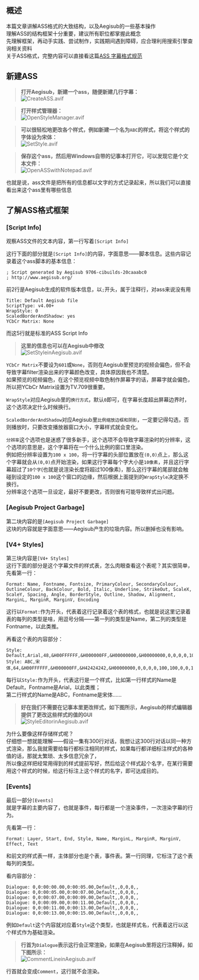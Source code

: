 ## 概述
本篇文章讲解ASS格式的大致结构，以及Aegisub的一些基本操作  
理解ASS的结构框架十分重要，建议所有职位都掌握此概念  
先理解框架，再动手实践、尝试制作，实践期间遇到障碍，应合理利用搜索引擎查询相关资料  
关于ASS格式，完整内容可以直接看这篇[ASS 字幕格式规范](https://github.com/weizhenye/ASS/wiki/ASS-%E5%AD%97%E5%B9%95%E6%A0%BC%E5%BC%8F%E8%A7%84%E8%8C%83)



## 新建ASS
> **打开Aegisub，新建一个ass，随便新建几行字幕：**  
> ![CreateASS.avif](./Media/CreateASS.avif)

> **打开样式管理器：**  
> ![OpenStyleManager.avif](./Media/OpenStyleManager.avif)

> **可以很轻松地更改各个样式，例如新建一个名为`ABC`的样式，将这个样式的字体设为宋体：**  
> ![SetStyle.avif](./Media/SetStyle.avif)

> **保存这个ass，然后用Windows自带的记事本打开它，可以发现它是个文本文件：**  
> ![OpenASSwithNotepad.avif](./Media/OpenASSwithNotepad.avif)

也就是说，ass文件是把所有的信息都以文字的方式记录起来，所以我们可以直接看出来这个ass里有哪些信息



## 了解ASS格式框架

### \[Script Info\]
观察ASS文件的文本内容，第一行写着`[Script Info]`  

这行下面的部分就是`[Script Info]`的内容，字面意思——脚本信息。这些内容记录着这个ass脚本的基本信息：
```
; Script generated by Aegisub 9706-cibuilds-20caaabc0
; http://www.aegisub.org/
```

前2行是Aegisub生成的软件版本信息，以`;`开头，属于注释行，对ass来说没有用
```
Title: Default Aegisub file
ScriptType: v4.00+
WrapStyle: 0
ScaledBorderAndShadow: yes
YCbCr Matrix: None
```
而这5行就是标准的ASS Script Info  
> **这里的信息也可以在Aegisub中修改**  
> ![SetStyleinAegisub.avif](./Media/SetStyleinAegisub.avif)

`YCbCr Matrix`不要设为`601`或`None`，否则在Aegisub里预览的视频会偏色，但不会导致字幕filter渲染出来的字幕颜色改变，具体原因我也不清楚。  
如果预览的视频偏色，在这个预览视频中取色制作屏幕字的话，屏幕字就会偏色，所以把YCbCr Matrix设置为TV.709很重要。  

`WrapStyle`对应Aegisub里的`换行方式`，默认`0`即可，在字幕长度超出屏幕边界时，这个选项决定什么时候换行。  

`ScaledBorderAndShadow`对应Aegisub里`比例缩放边框和阴影`，一定要记得勾选，否则播放时，只要改变播放器窗口大小，字幕样式就会变化。  

`分辨率`这个选项也是迷惑了很多新手，这个选项不会导致字幕渲染时的分辨率，这个选项的意思是，这个字幕将在一个什么比例的窗口里渲染。  
例如把分辨率设置为`100 x 100`，将一行字幕的头部位置放在`(0,0)`点上，那么这个字幕就会从`(0,0)`点开始渲染，如果这行字幕每个字大小是`10像素`，并且这行字幕超过了`10个字`(也就是说渲染长度将超过100像素)，那么这行字幕的尾部就会触碰到设定的`100 x 100`这个窗口的边缘，然后根据上面提到的`WrapStyle`决定换不换行。  
分辨率这个选项一旦设定，最好不要更改，否则很有可能导致样式出问题。  

### \[Aegisub Project Garbage\]
第二块内容的是`[Aegisub Project Garbage]`  
这块的内容就是字面意思——Aegisub产生的垃圾内容。所以删掉也没有影响。

### \[V4+ Styles\]
第三块内容是`[V4+ Styles]`  
这行下面的部分是这个字幕文件的样式表，怎么肉眼查看这个表呢？其实很简单，先看第一行：  
```
Format: Name, Fontname, Fontsize, PrimaryColour, SecondaryColour, OutlineColour, BackColour, Bold, Italic, Underline, StrikeOut, ScaleX, ScaleY, Spacing, Angle, BorderStyle, Outline, Shadow, Alignment, MarginL, MarginR, MarginV, Encoding
```
这行以`Format:`作为开头，代表着这行记录着这个表的格式，也就是说这里记录着表的每列的类型是啥，用逗号分隔——第一列的类型是Name，第二列的类型是Fontname，以此类推。  

再看这个表的内容部分：
```
Style: Default,Arial,48,&H00FFFFFF,&H000000FF,&H00000000,&H00000000,0,0,0,0,100,100,0,0,1,2,2,2,10,10,10,1
Style: ABC,宋体,64,&H00FFFFFF,&H000000FF,&H42424242,&H00000000,0,0,0,0,100,100,0,0,1,3,0,2,0,0,40,0
```
每行以`Style:`作为开头，代表这行是一个样式，比如第一行样式的Name是Default，Fontname是Arial，以此类推；  
第二行样式的Name是ABC，Fontname是宋体……

> **好在我们不需要在记事本里更改样式，如下图所示，Aegisub的样式编辑器提供了更改这些样式的值的GUI**  
> ![StyleEditorinAegisub.avif](./Media/StyleEditorinAegisub.avif)

为什么要像这样存储样式呢？  
仔细想一想就能理解——假设一集有300行对话，我想让这300行对话以同一种方式渲染，那么我就需要给每行都标注相同的样式，如果每行都详细标注样式的各种值的话，那就太繁琐、太多信息冗余了，  
所以像这样把经常用得到的样式提前写好，然后给这个样式起个名字，在某行需要用这个样式的时候，给这行标注上这个样式的名字，即可达成目的。

### \[Events\]
最后一部分`[Events]`  
就是字幕的主要内容了，也就是事件，每行都是一个渲染事件，一次渲染字幕的行为。  

先看第一行：
```
Format: Layer, Start, End, Style, Name, MarginL, MarginR, MarginV, Effect, Text
```
和前文的样式表一样，主体部分也是个表，事件表。第一行同理，它标注了这个表每列的类型。  

看内容部分：
```
Dialogue: 0,0:00:00.00,0:00:05.00,Default,,0,0,0,,
Dialogue: 0,0:00:05.00,0:00:07.00,Default,,0,0,0,,
Dialogue: 0,0:00:07.00,0:00:09.00,Default,,0,0,0,,
Dialogue: 0,0:00:09.00,0:00:11.00,Default,,0,0,0,,
Dialogue: 0,0:00:11.00,0:00:13.00,Default,,0,0,0,,
Dialogue: 0,0:00:13.00,0:00:15.00,Default,,0,0,0,,
```
例如`Default`这个内容就对应着`Style`这个类型，也就是样式名，代表着这行以这个样式作为基础渲染。  

> **行首为`Dialogue`表示这行会正常渲染，如果在Aegisub里将这行注释掉，如下图所示：**  
> ![CommentLineinAegisub.avif](./Media/CommentLineinAegisub.avif)

行首就会变成`Comment`，这行就不会渲染。
